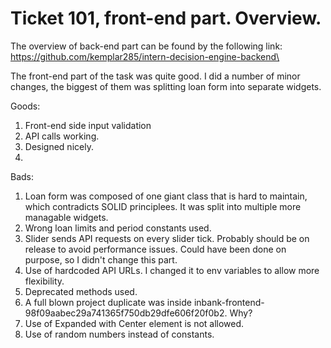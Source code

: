 # Ticket 101, front-end part. Overview.

The overview of back-end part can be found by the following link: https://github.com/kemplar285/intern-decision-engine-backend\

The front-end part of the task was quite good. I did a number of minor changes, the biggest of them was splitting loan form into separate widgets.

Goods: 
1. Front-end side input validation
2. API calls working.
3. Designed nicely.
4. 

Bads:
1. Loan form was composed of one giant class that is hard to maintain, which contradicts SOLID principlees. 
It was split into multiple more managable widgets.
2. Wrong loan limits and period constants used.
3. Slider sends API requests on every slider tick. Probably should be on release to avoid performance issues. Could have been done on purpose, so I didn't change this part.
4. Use of hardcoded API URLs. I changed it to env variables to allow more flexibility.
5. Deprecated methods used.
6. A full blown project duplicate was inside inbank-frontend-98f09aabec29a741365f750db29dfe606f20f0b2. Why?
7. Use of Expanded with Center element is not allowed.
8. Use of random numbers instead of constants.


